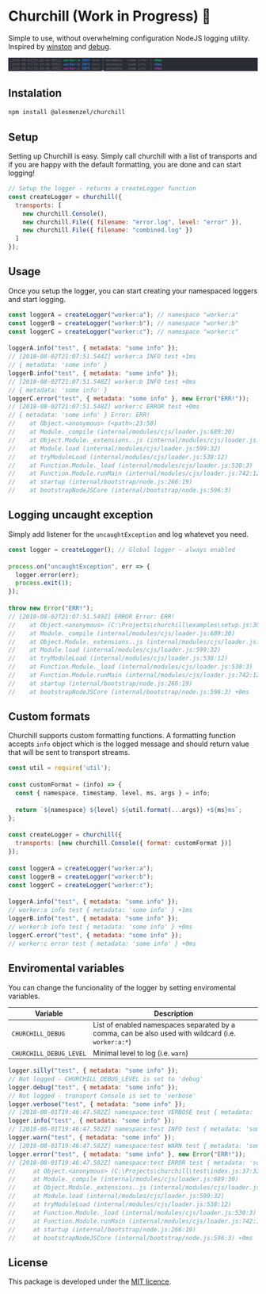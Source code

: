 # Churchill (Work in Progress) 🚧

Simple to use, without overwhelming configuration NodeJS logging utility. Inspired by [winston](https://github.com/winstonjs/winston) and [debug](https://github.com/visionmedia/debug).

![](./assets/sample-colorized.png)

## Instalation

```bash
npm install @alesmenzel/churchill
```

## Setup

Setting up Churchill is easy. Simply call churchill with a list of transports and if you are happy
with the default formatting, you are done and can start logging!

```js
// Setup the logger - returns a createLogger function
const createLogger = churchill({
  transports: [
    new churchill.Console(),
    new churchill.File({ filename: "error.log", level: "error" }),
    new churchill.File({ filename: "combined.log" })
  ]
});
```

## Usage

Once you setup the logger, you can start creating your namespaced loggers and start logging.

```js
const loggerA = createLogger("worker:a"); // namespace "worker:a"
const loggerB = createLogger("worker:b"); // namespace "worker:b"
const loggerC = createLogger("worker:c"); // namespace "worker:c"

loggerA.info("test", { metadata: "some info" });
// [2018-08-02T21:07:51.544Z] worker:a INFO test +1ms
// { metadata: 'some info' }
loggerB.info("test", { metadata: "some info" });
// [2018-08-02T21:07:51.548Z] worker:b INFO test +0ms
// { metadata: 'some info' }
loggerC.error("test", { metadata: "some info" }, new Error("ERR!"));
// [2018-08-02T21:07:51.548Z] worker:c ERROR test +0ms
// { metadata: 'some info' } Error: ERR!
//    at Object.<anonymous> (<path>:23:50)
//    at Module._compile (internal/modules/cjs/loader.js:689:30)
//    at Object.Module._extensions..js (internal/modules/cjs/loader.js:700:10)
//    at Module.load (internal/modules/cjs/loader.js:599:32)
//    at tryModuleLoad (internal/modules/cjs/loader.js:538:12)
//    at Function.Module._load (internal/modules/cjs/loader.js:530:3)
//    at Function.Module.runMain (internal/modules/cjs/loader.js:742:12)
//    at startup (internal/bootstrap/node.js:266:19)
//    at bootstrapNodeJSCore (internal/bootstrap/node.js:596:3)
```

## Logging uncaught exception

Simply add listener for the `uncaughtException` and log whatevet you need.

```js
const logger = createLogger(); // Global logger - always enabled

process.on("uncaughtException", err => {
  logger.error(err);
  process.exit(1);
});

throw new Error("ERR!");
// [2018-08-02T21:07:51.549Z] ERROR Error: ERR!
//    at Object.<anonymous> (C:\Projects\churchill\examples\setup.js:30:7)
//    at Module._compile (internal/modules/cjs/loader.js:689:30)
//    at Object.Module._extensions..js (internal/modules/cjs/loader.js:700:10)
//    at Module.load (internal/modules/cjs/loader.js:599:32)
//    at tryModuleLoad (internal/modules/cjs/loader.js:538:12)
//    at Function.Module._load (internal/modules/cjs/loader.js:530:3)
//    at Function.Module.runMain (internal/modules/cjs/loader.js:742:12)
//    at startup (internal/bootstrap/node.js:266:19)
//    at bootstrapNodeJSCore (internal/bootstrap/node.js:596:3) +0ms
```

## Custom formats

Churchill supports custom formatting functions. A formatting function accepts `info` object which is the logged message and should return value that will be sent to transport streams.

```js
const util = require('util');

const customFormat = (info) => {
  const { namespace, timestamp, level, ms, args } = info;

  return `${namespace} ${level} ${util.format(...args)} +${ms}ms`;
};

const createLogger = churchill({
  transports: [new churchill.Console({ format: customFormat })]
});

const loggerA = createLogger("worker:a");
const loggerB = createLogger("worker:b");
const loggerC = createLogger("worker:c");

loggerA.info("test", { metadata: "some info" });
// worker:a info test { metadata: 'some info' } +1ms
loggerB.info("test", { metadata: "some info" });
// worker:b info test { metadata: 'some info' } +0ms
loggerC.error("test", { metadata: "some info" });
// worker:c error test { metadata: 'some info' } +0ms
```

## Enviromental variables

You can change the funcionality of the logger by setting enviromental variables.

| Variable                | Description                                                                                         |
| ----------------------- | --------------------------------------------------------------------------------------------------- |
| `CHURCHILL_DEBUG`       | List of enabled namespaces separated by a comma, can be also used with wildcard (i.e. `worker:a:*`) |
| `CHURCHILL_DEBUG_LEVEL` | Minimal level to log (i.e. `warn`)                                                                  |

```js
logger.silly("test", { metadata: "some info" });
// Not logged - CHURCHILL_DEBUG_LEVEL is set to 'debug'
logger.debug("test", { metadata: "some info" });
// Not logged - transport Console is set to 'verbose'
logger.verbose("test", { metadata: "some info" });
// [2018-08-01T19:46:47.582Z] namespace:test VERBOSE test { metadata: 'some info' } +0ms
logger.info("test", { metadata: "some info" });
// [2018-08-01T19:46:47.582Z] namespace:test INFO test { metadata: 'some info' } +0ms
logger.warn("test", { metadata: "some info" });
// [2018-08-01T19:46:47.582Z] namespace:test WARN test { metadata: 'some info' } +0ms
logger.error("test", { metadata: "some info" }, new Error("ERR!"));
// [2018-08-01T19:46:47.582Z] namespace:test ERROR test { metadata: 'some info' } Error: ERR!
//     at Object.<anonymous> (C:\Projects\churchill\test\index.js:37:32)
//     at Module._compile (internal/modules/cjs/loader.js:689:30)
//     at Object.Module._extensions..js (internal/modules/cjs/loader.js:700:10)
//     at Module.load (internal/modules/cjs/loader.js:599:32)
//     at tryModuleLoad (internal/modules/cjs/loader.js:538:12)
//     at Function.Module._load (internal/modules/cjs/loader.js:530:3)
//     at Function.Module.runMain (internal/modules/cjs/loader.js:742:12)
//     at startup (internal/bootstrap/node.js:266:19)
//     at bootstrapNodeJSCore (internal/bootstrap/node.js:596:3) +0ms
```

## License

This package is developed under the [MIT licence]('./LICENCE').
